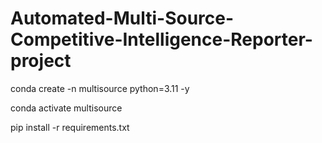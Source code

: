 # Automated-Multi-Source-Competitive-Intelligence-Reporter-project


conda create -n multisource python=3.11 -y

conda activate multisource


pip install -r requirements.txt